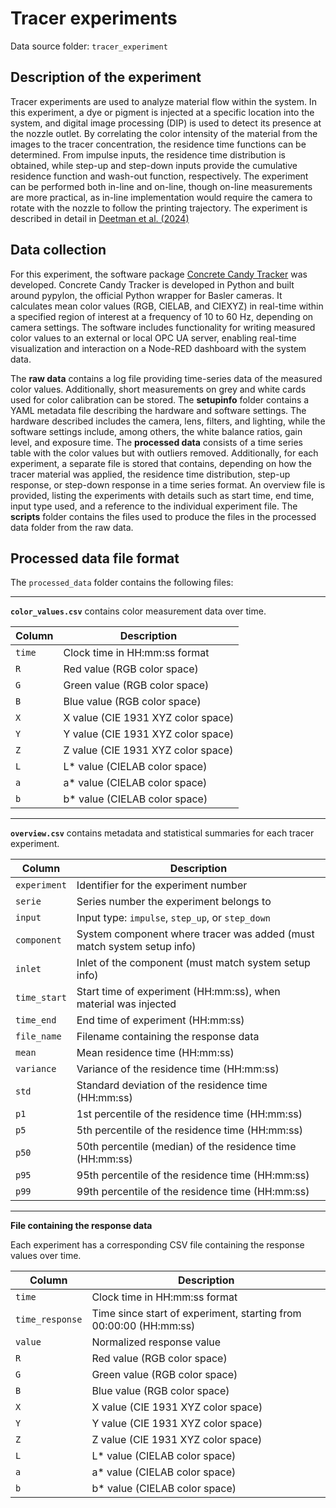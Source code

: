 # Tracer experiments

Data source folder: `tracer_experiment`

## Description of the experiment

Tracer experiments are used to analyze material flow within the system. In this experiment, a dye or pigment is injected at a specific location into the system, and digital image processing (DIP) is used to detect its presence at the nozzle outlet. By correlating the color intensity of the material from the images to the tracer concentration, the residence time functions can be determined. From impulse inputs, the residence time distribution is obtained, while step-up and step-down inputs provide the cumulative residence function and wash-out function, respectively. The experiment can be performed both in-line and on-line, though on-line measurements are more practical, as in-line implementation would require the camera to rotate with the nozzle to follow the printing trajectory. The experiment is described in detail in [Deetman et al. (2024)](https://doi.org/10.1617/s11527-024-02378-y)

## Data collection

For this experiment, the software package [Concrete Candy Tracker](https://github.com/3DCP-TUe/ConcreteCandyTracker) was developed. Concrete Candy Tracker is developed in Python and built around pypylon, the official Python wrapper for Basler cameras. It calculates mean color values (RGB, CIELAB, and CIEXYZ) in real-time within a specified region of interest at a frequency of 10 to 60 Hz, depending on camera settings. The software includes functionality for writing measured color values to an external or local OPC UA server, enabling real-time visualization and interaction on a Node-RED dashboard with the system data. 

The __raw data__ contains a log file providing time-series data of the measured color values. Additionally, short measurements on grey and white cards used for color calibration can be stored. The __setupinfo__ folder contains a YAML metadata file describing the hardware and software settings. The hardware described includes the camera, lens, filters, and lighting, while the software settings include, among others, the white balance ratios, gain level, and exposure time. The __processed data__ consists of a time series table with the color values but with outliers removed. Additionally, for each experiment, a separate file is stored that contains, depending on how the tracer material was applied, the residence time distribution, step-up response, or step-down response in a time series format. An overview file is provided, listing the experiments with details such as start time, end time, input type used, and a reference to the individual experiment file. The __scripts__ folder contains the files used to produce the files in the processed data folder from the raw data. 

## Processed data file format

The `processed_data` folder contains the following files:

---

**`color_values.csv`** contains color measurement data over time.

| Column     | Description                                      |
|------------|--------------------------------------------------|
| `time`     | Clock time in HH:mm:ss format                    |
| `R`        | Red value (RGB color space)                      |
| `G`        | Green value (RGB color space)                    |
| `B`        | Blue value (RGB color space)                     |
| `X`        | X value (CIE 1931 XYZ color space)               |
| `Y`        | Y value (CIE 1931 XYZ color space)               |
| `Z`        | Z value (CIE 1931 XYZ color space)               |
| `L`        | L* value (CIELAB color space)                    |
| `a`        | a* value (CIELAB color space)                    |
| `b`        | b* value (CIELAB color space)                    |

---

**`overview.csv`** contains metadata and statistical summaries for each tracer experiment.

| Column       | Description                                                                 |
|--------------|-----------------------------------------------------------------------------|
| `experiment` | Identifier for the experiment number                                        |
| `serie`      | Series number the experiment belongs to                                     |
| `input`      | Input type: `impulse`, `step_up`, or `step_down`                            |
| `component`  | System component where tracer was added (must match system setup info)      |
| `inlet`      | Inlet of the component (must match system setup info)                       |
| `time_start` | Start time of experiment (HH:mm:ss), when material was injected             |
| `time_end`   | End time of experiment (HH:mm:ss)                                           |
| `file_name`  | Filename containing the response data                                       |
| `mean`       | Mean residence time (HH:mm:ss)                                              |
| `variance`   | Variance of the residence time (HH:mm:ss)                                   |
| `std`        | Standard deviation of the residence time (HH:mm:ss)                         |
| `p1`         | 1st percentile of the residence time (HH:mm:ss)                             |
| `p5`         | 5th percentile of the residence time (HH:mm:ss)                             |
| `p50`        | 50th percentile (median) of the residence time (HH:mm:ss)                   |
| `p95`        | 95th percentile of the residence time (HH:mm:ss)                            |
| `p99`        | 99th percentile of the residence time (HH:mm:ss)                            |

---

**File containing the response data**

Each experiment has a corresponding CSV file containing the response values over time.

| Column         | Description                                                              |
|----------------|--------------------------------------------------------------------------|
| `time`         | Clock time in HH:mm:ss format                                            |
| `time_response`| Time since start of experiment, starting from 00:00:00 (HH:mm:ss)        |
| `value`        | Normalized response value                                                |
| `R`            | Red value (RGB color space)                                              |
| `G`            | Green value (RGB color space)                                            |
| `B`            | Blue value (RGB color space)                                             |
| `X`            | X value (CIE 1931 XYZ color space)                                       |
| `Y`            | Y value (CIE 1931 XYZ color space)                                       |
| `Z`            | Z value (CIE 1931 XYZ color space)                                       |
| `L`            | L* value (CIELAB color space)                                            |
| `a`            | a* value (CIELAB color space)                                            |
| `b`            | b* value (CIELAB color space)                                            |

